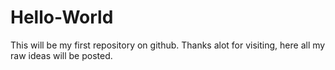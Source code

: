 # Hello-World
This will be my first repository on github.
Thanks alot for visiting, here all my raw ideas will be posted.
